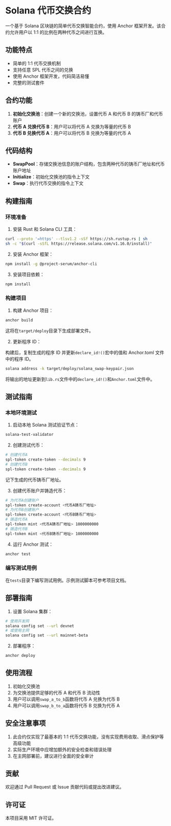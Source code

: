 # Solana 代币交换合约

一个基于 Solana 区块链的简单代币交换智能合约，使用 Anchor 框架开发。该合约允许用户以 1:1 的比例在两种代币之间进行互换。

## 功能特点

- 简单的 1:1 代币交换机制
- 支持任意 SPL 代币之间的兑换
- 使用 Anchor 框架开发，代码简洁易懂
- 完整的测试套件

## 合约功能

1. **初始化交换池**：创建一个新的交换池，设置代币 A 和代币 B 的铸币厂和代币账户
2. **代币 A 兑换代币 B**：用户可以将代币 A 兑换为等量的代币 B
3. **代币 B 兑换代币 A**：用户可以将代币 B 兑换为等量的代币 A

## 代码结构

- **SwapPool**：存储交换池信息的账户结构，包含两种代币的铸币厂地址和代币账户地址
- **Initialize**：初始化交换池的指令上下文
- **Swap**：执行代币交换的指令上下文

## 构建指南

### 环境准备

1. 安装 Rust 和 Solana CLI 工具：

```bash
curl --proto '=https' --tlsv1.2 -sSf https://sh.rustup.rs | sh
sh -c "$(curl -sSfL https://release.solana.com/v1.16.0/install)"
```

2. 安装 Anchor 框架：

```bash
npm install -g @project-serum/anchor-cli
```

3. 安装项目依赖：

```bash
npm install
```

### 构建项目

1. 构建 Anchor 项目：

```bash
anchor build
```

这将在`target/deploy`目录下生成部署文件。

2. 更新程序 ID：

构建后，复制生成的程序 ID 并更新`declare_id!()`宏中的值和 Anchor.toml 文件中的程序 ID。

```bash
solana address -k target/deploy/solana_swap-keypair.json
```

将输出的地址更新到`lib.rs`文件中的`declare_id!()`和`Anchor.toml`文件中。

## 测试指南

### 本地环境测试

1. 启动本地 Solana 测试验证节点：

```bash
solana-test-validator
```

2. 创建测试代币：

```bash
# 创建代币A
spl-token create-token --decimals 9
# 创建代币B
spl-token create-token --decimals 9
```

记下生成的代币铸币厂地址。

3. 创建代币账户并铸造代币：

```bash
# 为代币A创建账户
spl-token create-account <代币A铸币厂地址>
# 为代币B创建账户
spl-token create-account <代币B铸币厂地址>
# 铸造代币A
spl-token mint <代币A铸币厂地址> 1000000000
# 铸造代币B
spl-token mint <代币B铸币厂地址> 1000000000
```

4. 运行 Anchor 测试：

```bash
anchor test
```

### 编写测试用例

在`tests`目录下编写测试用例。示例测试脚本可参考项目文档。

## 部署指南

1. 设置 Solana 集群：

```bash
# 使用开发网
solana config set --url devnet
# 或使用主网
solana config set --url mainnet-beta
```

2. 部署程序：

```bash
anchor deploy
```

## 使用流程

1. 初始化交换池
2. 为交换池提供足够的代币 A 和代币 B 流动性
3. 用户可以调用`swap_a_to_b`函数将代币 A 兑换为代币 B
4. 用户可以调用`swap_b_to_a`函数将代币 B 兑换为代币 A

## 安全注意事项

1. 此合约仅实现了最基本的 1:1 代币交换功能，没有实现费用收取、滑点保护等高级功能
2. 实际生产环境中应增加额外的安全检查和错误处理
3. 在主网部署前，建议进行全面的安全审计

## 贡献

欢迎通过 Pull Request 或 Issue 贡献代码或提出改进建议。

## 许可证

本项目采用 MIT 许可证。
